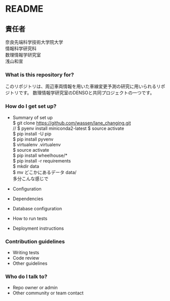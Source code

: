 # README

## 責任者

奈良先端科学技術大学院大学  
情報科学研究科  
数理情報学研究室  
浅山和宣  

### What is this repository for?

このリポジトリは、周辺車両情報を用いた車線変更予測の研究に用いられるリポジトリです。
数理情報学研究室のDENSOと共同プロジェクトの一つです。

### How do I get set up?

* Summary of set up  
$ git clone https://github.com/wassen/lane_changing.git  
// $ pyenv install miniconda2-latest
$ source activate  
$ pip install -U pip  
$ pip install pyvenv  
$ virtualenv .virtualenv  
$ source activate  
$ pip install wheelhouse/*  
$ pip install -r requirements  
$ mkdir data  
$ mv どこかにあるデータ data/  
多分こんな感じで

* Configuration
* Dependencies
* Database configuration
* How to run tests
* Deployment instructions

### Contribution guidelines ###

* Writing tests
* Code review
* Other guidelines

### Who do I talk to? ###

* Repo owner or admin
* Other community or team contact
